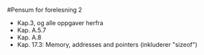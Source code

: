 #Pensum for forelesning 2

  * Kap.3, og alle oppgaver herfra
  * Kap. A.5.7
  * Kap. A.8
  * Kap. 17.3: Memory, addresses and pointers (inkluderer "sizeof")
